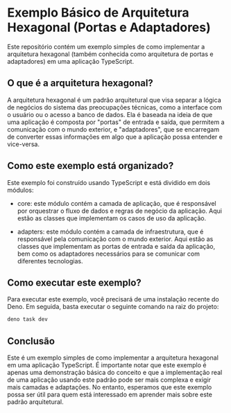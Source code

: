 # Exemplo Básico de Arquitetura Hexagonal (Portas e Adaptadores)

Este repositório contém um exemplo simples de como implementar a arquitetura hexagonal (também conhecida como arquitetura de portas e adaptadores) em uma aplicação TypeScript.

## O que é a arquitetura hexagonal?

A arquitetura hexagonal é um padrão arquitetural que visa separar a lógica de negócios do sistema das preocupações técnicas, como a interface com o usuário ou o acesso a banco de dados. Ela é baseada na ideia de que uma aplicação é composta por "portas" de entrada e saída, que permitem a comunicação com o mundo exterior, e "adaptadores", que se encarregam de converter essas informações em algo que a aplicação possa entender e vice-versa.

## Como este exemplo está organizado?

Este exemplo foi construído usando TypeScript e está dividido em dois módulos:

- core: este módulo contém a camada de aplicação, que é responsável por orquestrar o fluxo de dados e regras de negócio da aplicação. Aqui estão as classes que implementam os casos de uso da aplicação.

- adapters: este módulo contém a camada de infraestrutura, que é responsável pela comunicação com o mundo exterior. Aqui estão as classes que implementam as portas de entrada e saída da aplicação, bem como os adaptadores necessários para se comunicar com diferentes tecnologias.

## Como executar este exemplo?

Para executar este exemplo, você precisará de uma instalação recente do Deno. Em seguida, basta executar o seguinte comando na raiz do projeto:

```bash
deno task dev
```

## Conclusão

Este é um exemplo simples de como implementar a arquitetura hexagonal em uma aplicação TypeScript. É importante notar que este exemplo é apenas uma demonstração básica do conceito e que a implementação real de uma aplicação usando este padrão pode ser mais complexa e exigir mais camadas e adaptações. No entanto, esperamos que este exemplo possa ser útil para quem está interessado em aprender mais sobre este padrão arquitetural.